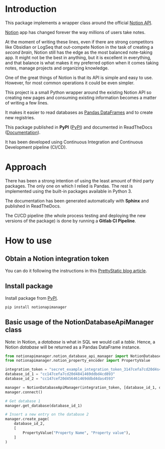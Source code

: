 # Introduction

This package implements a wrapper class around the official [Notion API](https://developers.notion.com/).

[Notion](https://www.notion.so/) app has changed forever the way millions of users take notes.

At the moment of writing these lines, even if there are strong competitors like Obsidian or LogSeq that out-compete Notion in the task of creating a *second brain*, Notion still has the edge as the most balanced note-taking app. It might not be the best in anything, but it is excellent in everything, and that balance is what makes it my preferred option when it comes taking notes, manage projects and organizing knowledge.

One of the great things of Notion is that its API is simple and easy to use. However, for most common operations it could be even simpler.

This project is a small Python wrapper around the existing Notion API so creating new pages and consuming existing information becomes a matter of writing a few lines.

It makes it easier to read databases as [Pandas DataFrames](https://pandas.pydata.org/docs/reference/api/pandas.DataFrame.html) and to create new registries.

This package published in **PyPI** ([PyPI](https://pypi.org/project/notionapimanager/)) and documented in ReadTheDocs ([Documentation](https://notionapimanager.readthedocs.io/en/latest/)).

It has been developed using Continuous Integration and Continuous Development pipeline (CI/CD).

# Approach

There has been a strong intention of using the least amount of third party packages. The only one on which I relied is Pandas. The rest is implemented using the built-in packages available in Python 3.

The documentation has been generated automatically with **Sphinx** and published in ReadTheDocs.

The CI/CD pipeline (the whole process testing and deploying the new versions of the package) is done by running a **Gitlab CI Pipeline**.

# How to use

## Obtain a Notion integration token

You can do it following the instructions in this [PrettyStatic blog article](https://prettystatic.com/notion-api-python/).

## Install package

Install package from [PyPI](https://pypi.org/project/notionapimanager/).
```shell
pip install notionapimanager
```

## Basic usage of the NotionDatabaseApiManager class
Note: in Notion, a _database_ is what in SQL we would call a _table_.
Hence, a Notion _database_ will be returned as a Pandas DataFrame instance.

```python
from notionapimanager.notion_database_api_manager import NotionDatabaseApiManager
from notionapimanager.notion_property_encoder import PropertyValue

integration_token = "secret_example_integration_token_3147cefa7cd20d4s45677dfasd34"
database_id_1 = "cc147cefa7cd20d4841469ddbd4cd893"
database_id_2 = "cc147cef20d456461469ddbd4das4593"

manager = NotionDatabaseApiManager(integration_token, [database_id_1, database_id_2])
manager.connect()

# Get database 1
manager.get_database(database_id_1)

# Insert a new entry on the database 2
manager.create_page(
    database_id_2,
    [
        PropertyValue("Property Name", "Property value"),
    ]
)
```

